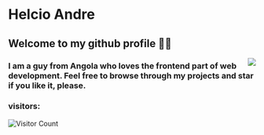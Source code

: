 # Helcio Andre

## Welcome to my github profile 👋🏽
<a href="https://github.com/helciodev">
  <img align='right' src="https://github-readme-stats.anuraghazra1.vercel.app/api/top-langs/?username=helciodev&layout=compact&theme=tokyonight" />
</a>

 ### I am a guy from Angola who loves the frontend part of web development. Feel free to browse through my projects and star if you like it, please.
<!--
**helciodev/helciodev** is a ✨ _special_ ✨ repository because its `README.md` (this file) appears on your GitHub profile.


-->
### visitors:
![Visitor Count](https://profile-counter.glitch.me/{helciodev}/count.svg)

